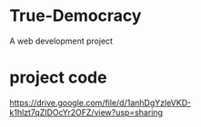 # True-Democracy
A web development project
# project code
 https://drive.google.com/file/d/1anhDgYzleVKD-k1hlzt7qZIDOcYr2OFZ/view?usp=sharing
